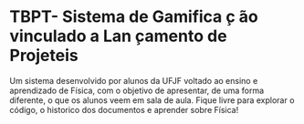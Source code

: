 # TBPT- Sistema de Gamifica ̧c ̃ao vinculado a Lan ̧camento de Projeteis

Um sistema desenvolvido por alunos da UFJF voltado ao ensino e aprendizado de Física, com o objetivo de apresentar, de uma forma diferente, o que os alunos veem em sala de aula.
Fique livre para explorar o código, o historico dos documentos e aprender sobre Física!
